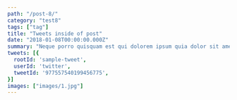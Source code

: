 ```yaml
---
path: "/post-8/"
category: "test8"
tags: ["tag"]
title: "Tweets inside of post"
date: "2018-01-08T00:00:00.000Z"
summary: "Neque porro quisquam est qui dolorem ipsum quia dolor sit amet, consectetur, adipisci velit..."
tweets: [{
  rootId: 'sample-tweet',
  userId: 'twitter',
  tweetId: '977557540199456775',
}]
images: ["images/1.jpg"]
---
```


<div id="sample-tweet"></div>
